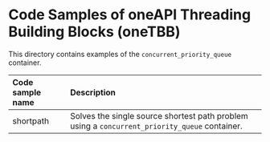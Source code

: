 # Code Samples of oneAPI Threading Building Blocks (oneTBB)
This directory contains examples of the `concurrent_priority_queue` container.

| Code sample name | Description
|:--- |:---
| shortpath | Solves the single source shortest path problem using a  `concurrent_priority_queue` container.
